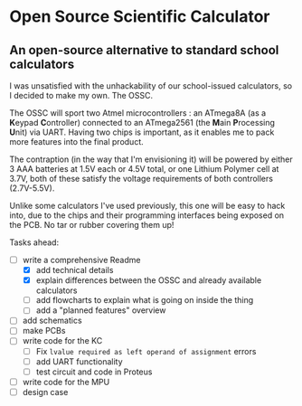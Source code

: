 # **O**pen **S**ource **S**cientific **C**alculator
## An open-source alternative to standard school calculators

I was unsatisfied with the unhackability of our school-issued calculators,
so I decided to make my own. The OSSC.

The OSSC will sport two Atmel microcontrollers : an ATmega8A (as a **K**eypad **C**ontroller)
connected to an ATmega2561 (the **M**ain **P**rocessing **U**nit) via UART.
Having two chips is important, as it enables me to pack more features into the
final product.

The contraption (in the way that I'm envisioning it) will be powered by either
3 AAA batteries at 1.5V each or 4.5V total, or one Lithium Polymer cell at 3.7V,
both of these satisfy the voltage requirements of both controllers (2.7V-5.5V).

Unlike some calculators I've used previously, this one will be
easy to hack into, due to the chips and their programming interfaces being exposed
on the PCB. No tar or rubber covering them up!


Tasks ahead:
- [ ] write a comprehensive Readme
  - [x] add technical details
  - [x] explain differences between the OSSC and already available calculators
  - [ ] add flowcharts to explain what is going on inside the thing
  - [ ] add a "planned features" overview
- [ ] add schematics
- [ ] make PCBs
- [ ] write code for the KC
  - [ ] Fix ```lvalue required as left operand of assignment``` errors
  - [ ] add UART functionality
  - [ ] test circuit and code in Proteus
- [ ] write code for the MPU
- [ ] design case
